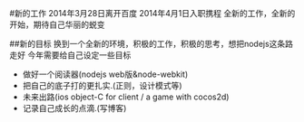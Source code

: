 #新的工作
2014年3月28日离开百度
2014年4月1日入职携程
全新的工作，全新的开始，期待自己华丽的蜕变

##新的目标
换到一个全新的环境，积极的工作，积极的思考，想把nodejs这条路走好
今年需要给自己设定一些目标
* 做好一个阅读器(nodejs web版&node-webkit)
* 把自己的底子打的更扎实.(正则，设计模式等)
* 未来出路(ios object-C for client / a game with cocos2d)
* 记录自己成长的点滴.(写博客)
